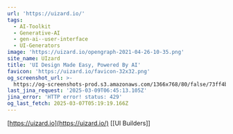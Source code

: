 ```yaml
---
url: 'https://uizard.io/'
tags:
  - AI-Toolkit
  - Generative-AI
  - gen-ai--user-interface
  - UI-Generators
image: 'https://uizard.io/opengraph-2021-04-26-10-35.png'
site_name: UIzard
title: 'UI Design Made Easy, Powered By AI'
favicon: 'https://uizard.io/favicon-32x32.png'
og_screenshot_url: >-
  https://og-screenshots-prod.s3.amazonaws.com/1366x768/80/false/73ff4b4be188cbcddb89a513de0a5cf8533865b0677c6196abee2c2bfc93c346.jpeg
last_jina_request: '2025-03-09T06:45:13.105Z'
jina_error: 'HTTP error! status: 429'
og_last_fetch: 2025-03-07T05:19:19.166Z
---
```

[https://uizard.io](https://uizard.io/)
[[UI Builders]]
